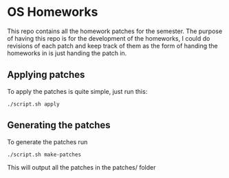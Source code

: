 # OS Homeworks

This repo contains all the homework patches for the semester. The purpose of having this repo is for the development of the homeworks, I could do revisions of each patch and keep track of them as the form of handing the homeworks in is just handing the patch in.


## Applying patches

To apply the patches is quite simple, just run this:
```
./script.sh apply
```

## Generating the patches

To generate the patches run
```
./script.sh make-patches
```
This will output all the patches in the patches/ folder

